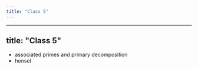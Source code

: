 ```yaml
---
title: "Class 5"
---
```


---
title: "Class 5"
---

- associated primes and primary decomposition
- hensel
